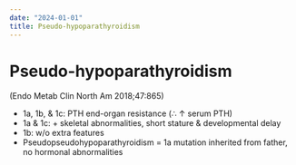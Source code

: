 ```yaml
---
date: "2024-01-01"
title: Pseudo-hypoparathyroidism
---
```


# Pseudo-hypoparathyroidism

(Endo Metab Clin North Am 2018;47:865)
* 1a, 1b, & 1c: PTH end-organ resistance (∴ ↑ serum PTH)
* 1a & 1c: + skeletal abnormalities, short stature & developmental delay
* 1b: w/o extra features
* Pseudopseudohypoparathyroidism = 1a mutation inherited from father, no hormonal abnormalities
